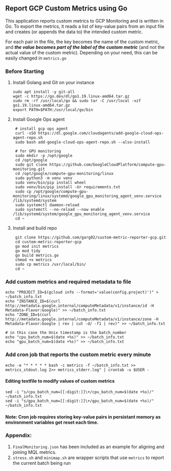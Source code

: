 ## Report GCP Custom Metrics using Go

This application reports custom metrics to GCP Monitoring and is written in Go. To export the metrics, it reads a list of key-value pairs from an input file and creates (or appends the data to) the intended custom metric.


For each pair in the file, the key becomes the name of the custom metric, and ***the value becomes part of the label of the custom metric*** (and not the actual value of the custom metric). Depending on your need, this can be easily changed in `metrics.go`

### Before Starting
1.  Install Golang and Git on your instance

        sudo apt install -y git-all
        wget -c https://go.dev/dl/go1.19.linux-amd64.tar.gz
        sudo rm -rf /usr/local/go && sudo tar -C /usr/local -xzf go1.19.linux-amd64.tar.gz
        export PATH=$PATH:/usr/local/go/bin
        
2. Install Google Ops agent

        # install gcp ops agent 
        curl -sSO https://dl.google.com/cloudagents/add-google-cloud-ops-agent-repo.sh
        sudo bash add-google-cloud-ops-agent-repo.sh --also-install

        # for GPU monitoring
        sudo mkdir -p /opt/google 
        cd /opt/google
        sudo git clone https://github.com/GoogleCloudPlatform/compute-gpu-monitoring.git 
        cd /opt/google/compute-gpu-monitoring/linux
        sudo python3 -m venv venv
        sudo venv/bin/pip install wheel
        sudo venv/bin/pip install -Ur requirements.txt
        sudo cp /opt/google/compute-gpu-monitoring/linux/systemd/google_gpu_monitoring_agent_venv.service /lib/systemd/system
        sudo systemctl daemon-reload
        sudo systemctl --no-reload --now enable /lib/systemd/system/google_gpu_monitoring_agent_venv.service
        cd ~

3. Install and build repo
        
        git clone https://github.com/garg02/custom-metric-reporter-gcp.git
        cd custom-metric-reporter-gcp
        go mod init metrics
        go mod tidy
        go build metrics.go
        chmod +x metrics
        sudo cp metrics /usr/local/bin/
        cd ~

### Add custom metrics and required metadata to file

```
echo "PROJECT_ID=$(gcloud info --format='value(config.project)')" > ~/batch_info.txt
echo "INSTANCE_ID=$(curl http://metadata.google.internal/computeMetadata/v1/instance/id -H Metadata-Flavor:Google)" >> ~/batch_info.txt
echo "ZONE_ID=$(curl http://metadata.google.internal/computeMetadata/v1/instance/zone -H Metadata-Flavor:Google | rev | cut -d/ -f1 | rev)" >> ~/batch_info.txt
        
# in this case the Unix timestamp is the batch_number
echo "cpu_batch_num=$(date +%s)" >> ~/batch_info.txt
echo "gpu_batch_num=$(date +%s)" >> ~/batch_info.txt
```
        
### Add cron job that reports the custom metric every minute
 
```
echo -e "* * * * * bash -c metrics -f ~/batch_info.txt >> metrics_stdout.log 2>> metrics_stderr.log" | crontab -u $USER -
```
       
#### Editing textfile to modify values of custom metrics
```
sed -i "s/cpu_batch_num=[[:digit:]]\+/cpu_batch_num=$(date +%s)/" ~/batch_info.txt
sed -i "s/gpu_batch_num=[[:digit:]]\+/gpu_batch_num=$(date +%s)/" ~/batch_info.txt
```

#### Note: Cron job requires storing key-value pairs in persistant memory as environment variables get reset each time.

### Appendix: 
1. `FinalMonitoring.json` has been included as an example for aligning and joining MQL metrics.
2. `stress.sh` and `minimap.sh` are wrapper scripts that use `metrics` to report the current batch being run

